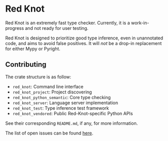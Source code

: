 # Red Knot

Red Knot is an extremely fast type checker.
Currently, it is a work-in-progress and not ready for user testing.

Red Knot is designed to prioritize good type inference, even in unannotated code,
and aims to avoid false positives.
It will *not* be a drop-in replacement for either Mypy or Pyright.


## Contributing

The crate structure is as follow:

- `red_knot`: Command line interface
- `red_knot_project`: Project discovering
- `red_knot_python_semantic`: Core type checking
- `red_knot_server`: Language server implementation
- `red_knot_test`: Type inference test framework
- `red_knot_vendored`: Public Red-Knot-specific Python APIs

See their corresponding `README.md`, if any, for more information.

The list of open issues can be found [here][open-issues].

[open-issues]: https://github.com/astral-sh/ruff/issues?q=sort%3Aupdated-desc%20is%3Aissue%20is%3Aopen%20label%3Ared-knot
